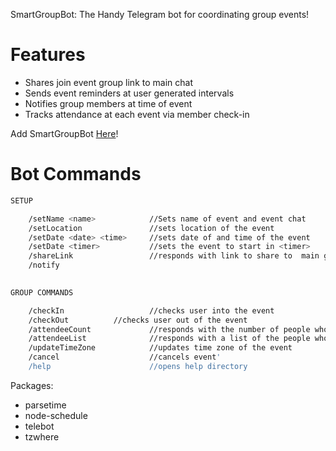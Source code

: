  SmartGroupBot: The Handy Telegram bot for coordinating group events!


# Features

  - Shares join event group link to main chat 
  - Sends event reminders at user generated intervals
  - Notifies group members at time of event
  - Tracks attendance at each event via member check-in

Add SmartGroupBot [Here](https://telegram.me/smrtgroupbot)! 

# Bot Commands
```sh
SETUP

	/setName <name>            //Sets name of event and event chat
	/setLocation               //sets location of the event
	/setDate <date> <time>     //sets date of and time of the event
	/setDate <timer>           //sets the event to start in <timer>
	/shareLink                 //responds with link to share to  main group
	/notify
	

GROUP COMMANDS

	/checkIn                   //checks user into the event
	/checkOut		   //checks user out of the event
	/attendeeCount             //responds with the number of people who have checked in
	/attendeeList              //responds with a list of the people who have checked in
	/updateTimeZone            //updates time zone of the event
	/cancel                    //cancels event'
	/help                      //opens help directory
```

Packages:
  - parsetime
  - node-schedule
  - telebot
  - tzwhere
